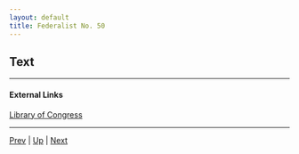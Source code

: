 ```yaml
---
layout: default
title: Federalist No. 50
---
```


## Text

---
#### External Links
[Library of Congress]()

---

[Prev](49.md) | [Up](README.md) | [Next](51.md)
